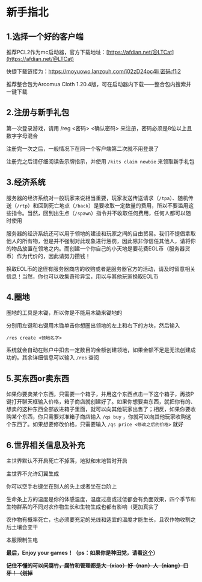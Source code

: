 # 新手指北

## **1.选择一个好的客户端**

推荐PCL2作为mc启动器，官方下载地址：[https://afdian.net/@LTCat](https://afdian.net/@LTCat)

快捷下载链接为：[https://moyuowo.lanzouh.com/i02zD24oc4li&#x20; 密码:f1i2](https://moyuowo.lanzouh.com/i02zD24oc4li)

推荐整合包为Arcomua Cloth 1.20.4版，可在启动器内下载——整合包内搜索并一键下载



## **2.注册与新手礼包**

第一次登录游戏，请用 /reg <密码> <确认密码> 来注册，密码必须是8位以上且数字字母混合

注册完一次之后，一般情况下在同一个客户端第二次就不用登录了

注册完之后请仔细阅读告示牌指示，并使用 `/kits claim newbie` 来领取新手礼包



## **3.经济系统**

服务器的经济系统对一般玩家来说相当重要，玩家发送传送请求（`/tpa`）、随机传送（`/rtp`）和回到死亡地点（`/back`）是要收取一定数量的费用，所以不要滥用这些指令。当然，回到出生点（`/spawn`）指令并不收取任何费用，任何人都可以随时使用

服务器的经济系统还可以用于领地的建设和玩家之间的自由贸易。我们不提倡拿取他人的所有物，但是并不强制对此现象进行惩罚，因此除非你信任其他人，请将你的物品放置在领地之内。而创建一个你自己的小天地是要花费EOL币（服务器货币）作为代价的，因此请努力攒钱！

换取EOL币的途径有服务器商店的收购或者是服务器官方的活动，请及时留意相关信息！当然，你也可以收集奇珍异宝，用以与其他玩家换取EOL币



## **4.圈地**

圈地的工具是木锄，所以你是不能用木锄来锄地的

分别用左键和右键用木锄单击你想圈出领地的左上和右下的方块，然后输入&#x20;

`/res create <领地名字>` &#x20;

系统就会自动在账户中扣去一定数目的金额创建领地，如果金额不足是无法创建成功的。其余详细信息可以输入 `/res` 查阅



## **5.买东西or卖东西**

如果你要卖某个东西，只需要一个箱子，并用这个东西点击一下这个箱子，再按P键打开聊天框输入价格，箱子商店就创建好了。如果你想要卖东西，就把你有的、想卖的这种东西全部放进箱子里面，就可以向其他玩家出售了；相反，如果你要收购某个东西，你只需要对准箱子商店输入 `/qs buy` ，你就可以向其他玩家收购这个东西了。如果想要修改价格，只需要输入 `/qs price <修改之后的价格>` 就好



## **6.世界相关信息及补充**

主世界默认不开启死亡不掉落，地狱和末地暂时开启

主世界不允许幻翼生成

你可以空手右键坐在别人的头上或者坐在台阶上

生命条上方的温度是你的体感温度，温度过高或过低都会有负面效果，四个季节和生物群系的不同对农作物生长和生物生成也都有影响（更加真实了

农作物有概率死亡，也必须要充足的光线和适宜的温度才能生长，且农作物收割之后土壤会变干

本服限制生电



**最后，Enjoy your games！（ps：如果你是种田党，请看**[**这个**](te-se-you-xi-ji-zhi-yu-gui-ze.md#geng-bi-zhen-de-zhi-wu-sheng-zhang)**）**

~~**记住不懂的可以问腐竹，腐竹和管理都是大（xiao）好（nan）人（niang）口牙！（划掉**~~

